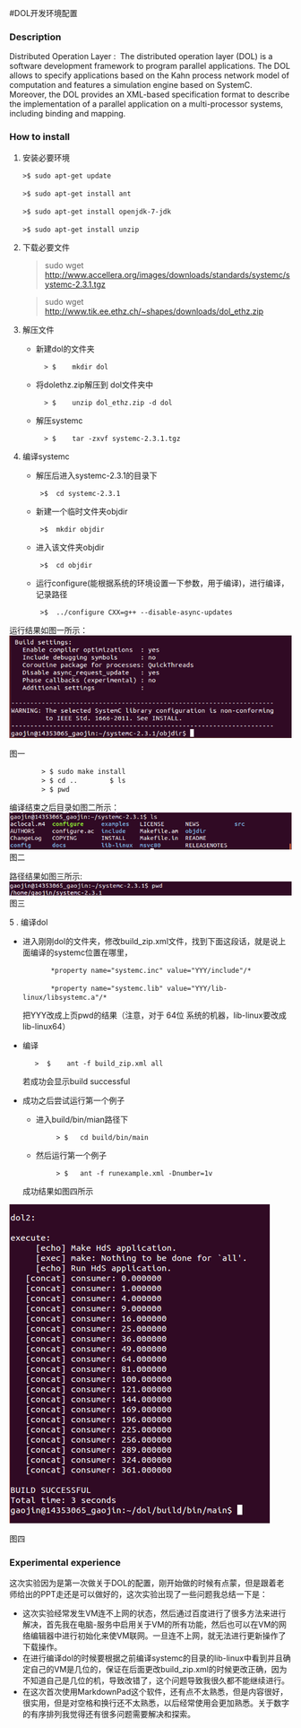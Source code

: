 #DOL开发环境配置



### Description

   Distributed Operation Layer : 
The distributed operation layer (DOL) is a software development framework to program parallel applications. The DOL allows to specify applications based on the Kahn process network model of computation and features a simulation engine based on SystemC. Moreover, the DOL provides an XML-based specification format to describe the implementation of a parallel application on a multi-processor systems, including binding and mapping.
 
### How to install
  1. 安装必要环境

         >$	sudo apt-get update
  
         >$	sudo apt-get install ant
 
         >$ sudo apt-get install openjdk-7-jdk
 
         >$	sudo apt-get install unzip
 

  2. 下载必要文件
         
        >sudo wget http://www.accellera.org/images/downloads/standards/systemc/systemc-2.3.1.tgz
        
        >sudo wget http://www.tik.ee.ethz.ch/~shapes/downloads/dol_ethz.zip


 
 3. 解压文件
     * 新建dol的文件夹   
     
             > $	mkdir dol
     * 将dolethz.zip解压到 dol文件夹中
     
             > $	unzip dol_ethz.zip -d dol
     * 解压systemc
     
             > $	tar -zxvf systemc-2.3.1.tgz

 4. 编译systemc
     * 解压后进入systemc-2.3.1的目录下
     
            >$	cd systemc-2.3.1
     * 新建一个临时文件夹objdir
     
            >$	mkdir objdir
     * 进入该文件夹objdir
     
            >$	cd objdir
     * 运行configure(能根据系统的环境设置一下参数，用于编译)，进行编译，记录路径
     
            >$	../configure CXX=g++ --disable-async-updates
        
   运行结果如图一所示：
![configure.png](configure.png)

图一

 
    
            > $	sudo make install
            > $ cd ..        $ ls
            > $	pwd

          
   编译结束之后目录如图二所示：    
![ls.png](ls.png)  
图二
           
   路径结果如图三所示:
![pwd.png](pwd.png)
  图三


5 . 编译dol

   * 进入刚刚dol的文件夹，修改build_zip.xml文件，找到下面这段话，就是说上面编译的systemc位置在哪里， 
  
  		        *property name="systemc.inc" value="YYY/include"/*

                *property name="systemc.lib" value="YYY/lib-linux/libsystemc.a"/*

      
     把YYY改成上页pwd的结果（注意，对于  64位 系统的机器，lib-linux要改成lib-linux64）
   * 编译
    

            >  $	ant -f build_zip.xml all
         
     若成功会显示build successful

   * 成功之后尝试运行第一个例子
   
       * 进入build/bin/mian路径下 
         
                  > $	cd build/bin/main
       * 然后运行第一个例子
         
                  > $	ant -f runexample.xml -Dnumber=1v
            
      成功结果如图四所示

   ![result.png](result.png)
             
  图四
### Experimental experience

   这次实验因为是第一次做关于DOL的配置，刚开始做的时候有点蒙，但是跟着老师给出的PPT走还是可以做好的，这次实验出现了一些问题我总结一下是：
  
 * 这次实验经常发生VM连不上网的状态，然后通过百度进行了很多方法来进行解决，首先我在电脑-服务中启用关于VM的所有功能，然后也可以在VM的网络编辑器中进行初始化来使VM联网。一旦连不上网，就无法进行更新操作了下载操作。
 * 在进行编译dol的时候要根据之前编译systemc的目录的lib-linux中看到并且确定自己的VM是几位的，保证在后面更改build_zip.xml的时候更改正确，因为不知道自己是几位的机，导致改错了，这个问题导致我很久都不能继续进行。
 * 在这次首次使用MarkdownPad这个软件，还有点不太熟悉，但是内容很好，很实用，但是对空格和换行还不太熟悉，以后经常使用会更加熟悉。关于数字的有序排列我觉得还有很多问题需要解决和探索。


   






 



